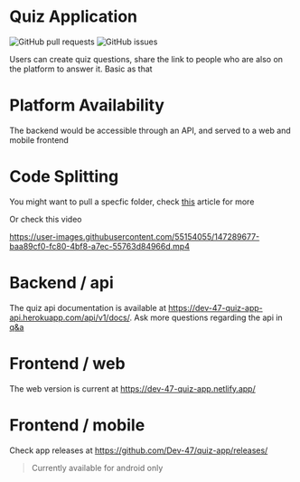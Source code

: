 # Quiz Application

![GitHub pull requests](https://img.shields.io/github/issues-pr/dev-47/quiz-app?style=for-the-badge) ![GitHub issues](https://img.shields.io/github/issues-raw/dev-47/quiz-app?style=for-the-badge)

Users can create quiz questions, share the link to people who are also on the platform to answer it. Basic as that

# Platform Availability

The backend would be accessible through an API, and served to a web and mobile frontend

# Code Splitting

You might want to pull a specfic folder, check [this](https://briancoyner.github.io/articles/2013-06-05-git-sparse-checkout/) article for more

Or check this video

https://user-images.githubusercontent.com/55154055/147289677-baa89cf0-fc80-4bf8-a7ec-55763d84966d.mp4

# Backend / api

The quiz api documentation is available at https://dev-47-quiz-app-api.herokuapp.com/api/v1/docs/.
Ask more questions regarding the api in [q&a](https://github.com/Dev-47/quiz-app/discussions/categories/q-a/)

# Frontend / web

The web version is current at https://dev-47-quiz-app.netlify.app/

# Frontend / mobile

Check app releases at https://github.com/Dev-47/quiz-app/releases/

> Currently available for android only
